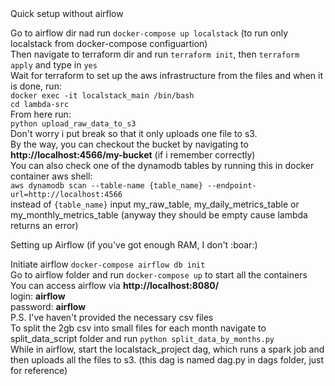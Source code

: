 </h1>Quick setup without airflow</h1>

Go to airflow dir nad run ``docker-compose up localstack`` (to run only localstack from docker-compose configuartion)</br>
Then navigate to terraform dir and run ``terraform init``, then ``terraform apply`` and type in ``yes``</br>
Wait for terraform to set up the aws infrastructure from the files and when it is done, run: </br>
``docker exec -it localstack_main /bin/bash`` </br>
``cd lambda-src`` </br>
From here run: </br>
``python upload_raw_data_to_s3`` </br>
Don't worry i put break so that it only uploads one file to s3. </br>
By the way, you can checkout the bucket by navigating to **http://localhost:4566/my-bucket** (if i remember correctly) </br>
You can also check one of the dynamodb tables by running this in docker container aws shell: </br>
``aws dynamodb scan --table-name {table_name} --endpoint-url=http://localhost:4566`` </br>
instead of ``{table_name}`` input my_raw_table, my_daily_metrics_table or my_monthly_metrics_table (anyway they should be empty cause lambda returns an error)

</h2>Setting up Airflow (if you've got enough RAM, I don't :boar:)</h2>

Initiate airflow ``docker-compose airflow db init`` </br>
Go to airflow folder and run ``docker-compose up`` to start all the containers </br>
You can access airflow via **http://localhost:8080/** </br>
login: **airflow** </br>
password: **airflow** </br>
P.S. I've haven't provided the necessary csv files </br>
To split the 2gb csv into small files for each month navigate to split_data_script folder and run ``python split_data_by_months.py``</br>
While in airflow, start the localstack_project dag, which runs a spark job and then uploads all the files to s3. (this dag is named dag.py in dags folder, just for reference)




